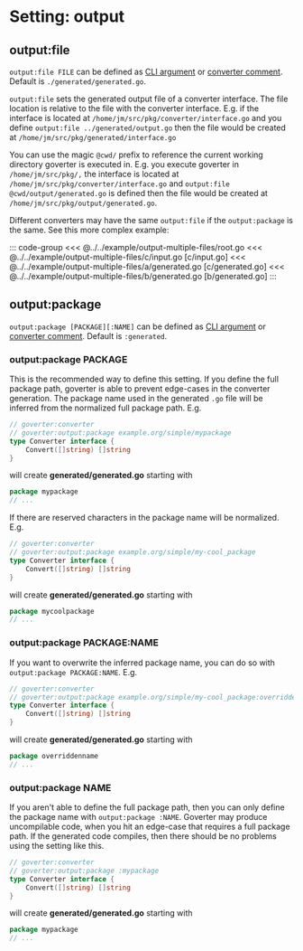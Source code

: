 # Setting: output

## output:file

`output:file FILE` can be defined as [CLI argument](./define-settings.md#cli) or
[converter comment](./define-settings.md#converter). Default is
`./generated/generated.go`.

`output:file` sets the generated output file of a converter interface. The file
location is relative to the file with the converter interface. E.g. if the
interface is located at `/home/jm/src/pkg/converter/interface.go` and you define
`output:file ../generated/output.go` then the file would be created at
`/home/jm/src/pkg/generated/interface.go`

You can use the magic `@cwd/` prefix to reference the current working directory
goverter is executed in. E.g. you execute goverter in `/home/jm/src/pkg/,` the
interface is located at `/home/jm/src/pkg/converter/interface.go` and
`output:file @cwd/output/generated.go` is defined then the file would be created
at `/home/jm/src/pkg/output/generated.go`.

Different converters may have the same `output:file` if the `output:package` is
the same. See this more complex example:

::: code-group
<<< @../../example/output-multiple-files/root.go
<<< @../../example/output-multiple-files/c/input.go [c/input.go]
<<< @../../example/output-multiple-files/a/generated.go [c/generated.go]
<<< @../../example/output-multiple-files/b/generated.go [b/generated.go]
:::

## output:package

`output:package [PACKAGE][:NAME]` can be defined as
[CLI argument](./define-settings.md#cli) or [converter comment](./define-settings.md#converter).
Default is `:generated`.

### output:package PACKAGE

This is the recommended way to define this setting. If you define the full
package path, goverter is able to prevent edge-cases in the converter
generation. The package name used in the generated `.go` file will be inferred
from the normalized full package path. E.g.

```go
// goverter:converter
// goverter:output:package example.org/simple/mypackage
type Converter interface {
    Convert([]string) []string
}
```

will create **generated/generated.go** starting with

```go
package mypackage
// ...
```

If there are reserved characters in the package name will be normalized. E.g.

```go
// goverter:converter
// goverter:output:package example.org/simple/my-cool_package
type Converter interface {
    Convert([]string) []string
}
```

will create **generated/generated.go** starting with

```go
package mycoolpackage
// ...
```

### output:package PACKAGE:NAME

If you want to overwrite the inferred package name, you can do so with
`output:package PACKAGE:NAME`. E.g.

```go
// goverter:converter
// goverter:output:package example.org/simple/my-cool_package:overriddenname
type Converter interface {
    Convert([]string) []string
}
```

will create **generated/generated.go** starting with

```go
package overriddenname
// ...
```

### output:package NAME

If you aren't able to define the full package path, then you can only define the
package name with `output:package :NAME`. Goverter may produce uncompilable
code, when you hit an edge-case that requires a full package path. If the
generated code compiles, then there should be no problems using the setting like
this.

```go
// goverter:converter
// goverter:output:package :mypackage
type Converter interface {
    Convert([]string) []string
}
```

will create **generated/generated.go** starting with

```go
package mypackage
// ...
```
